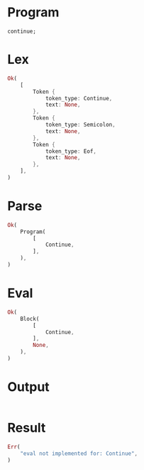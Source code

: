 # Program

```rustleaf
continue;
```

# Lex

```rust
Ok(
    [
        Token {
            token_type: Continue,
            text: None,
        },
        Token {
            token_type: Semicolon,
            text: None,
        },
        Token {
            token_type: Eof,
            text: None,
        },
    ],
)
```

# Parse

```rust
Ok(
    Program(
        [
            Continue,
        ],
    ),
)
```

# Eval

```rust
Ok(
    Block(
        [
            Continue,
        ],
        None,
    ),
)
```

# Output

```

```

# Result

```rust
Err(
    "eval not implemented for: Continue",
)
```
